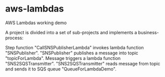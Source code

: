 # aws-lambdas
AWS Lambdas working demo

A project is divided into a set of sub-projects and implements a business-process:

Step function "CallSNSPublisherLambda" invokes lambda function "SNSPublisher".
"SNSPublisher" publishes a message into topic "topicForLambda".
Message triggers a lambda function "SNS2SQSTransmitter".
"SNS2SQSTransmitter" reads message from topic and sends it to SQS queue "QueueForLambdaDemo".